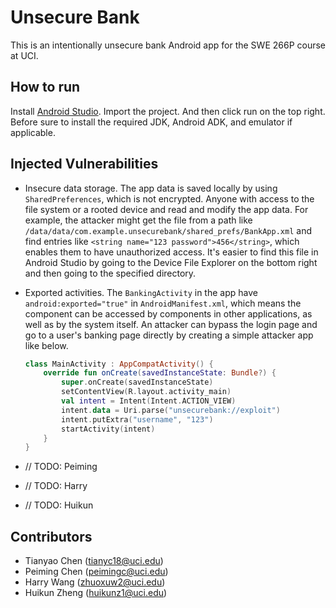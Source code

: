 # Unsecure Bank

This is an intentionally unsecure bank Android app for the SWE 266P course at UCI.

## How to run

Install [Android Studio](https://developer.android.com/studio). Import the project. And then click run on the top right. Before sure to install the required JDK, Android ADK, and emulator if applicable.

## Injected Vulnerabilities

* Insecure data storage. The app data is saved locally by using `SharedPreferences`, which is not encrypted. Anyone with access to the file system or a rooted device and read and modify the app data. For example, the attacker might get the file from a path like `/data/data/com.example.unsecurebank/shared_prefs/BankApp.xml` and find entries like `<string name="123 password">456</string>`, which enables them to have unauthorized access. It's easier to find this file in Android Studio by going to the Device File Explorer on the bottom right and then going to the specified directory.
* Exported activities. The `BankingActivity` in the app have `android:exported="true"` in `AndroidManifest.xml`, which means the component can be accessed by components in other applications, as well as by the system itself. An attacker can bypass the login page and go to a user's banking page directly by creating a simple attacker app like below.

    ```kt
    class MainActivity : AppCompatActivity() {
        override fun onCreate(savedInstanceState: Bundle?) {
            super.onCreate(savedInstanceState)
            setContentView(R.layout.activity_main)
            val intent = Intent(Intent.ACTION_VIEW)
            intent.data = Uri.parse("unsecurebank://exploit")
            intent.putExtra("username", "123")
            startActivity(intent)
        }
    }
    ```

* // TODO: Peiming
* // TODO: Harry
* // TODO: Huikun

## Contributors

* Tianyao Chen (tianyc18@uci.edu)
* Peiming Chen (peimingc@uci.edu)
* Harry Wang (zhuoxuw2@uci.edu)
* Huikun Zheng (huikunz1@uci.edu)
